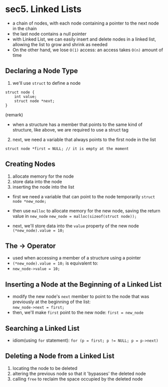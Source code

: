 # sec5. Linked Lists
- a chain of nodes, with each node containing a pointer to the next node in the chain
- the last node contains a null pointer
- with Linked List, we can easily insert and delete nodes in a linked list, allowing the list to grow and shrink as needed
- On the other hand, we lose ``O(1)`` access: an access takes ``O(n)`` amount of time

## Declaring a Node Type
1. we'll use ``struct`` to define a node

```
struct node {
    int value;
    struct node *next;
}
```

(remark)
- when a structure has a member that points to the same kind of structure, like above, we are required to use a struct tag

2. next, we need a variable that always points to the first node in the list

```
struct node *first = NULL; // it is empty at the moment
```

## Creating Nodes
1. allocate memory for the node
2. store data into the node
3. inserting the node into the list

- first we need a variable that can point to the node temporarily
`` struct node *new_node; ``

- then use `malloc` to allocate memory for the new node, saving the return value in `new_node`
`` new_node = malloc(sizeof(struct node)); ``

- next, we'll store data into the `value` property of the new node
`` (*new_node).value = 10; ``

## The -> Operator
- used when accessing a member of a structure using a pointer
- `` (*new_node).value = 10; `` is equivalent to:
- `` new_node->value = 10; ``

## Inserting a Node at the Beginning of a Linked List
- modify the new node's `next` member to point to the node that was previously at the beginning of the list:  
    `` new_node->next = first; ``
- then, we'll make `first` point to the new node: `` first = new_node ``

## Searching a Linked List
- idiom(using ``for`` statement): `` for (p = first; p != NULL; p = p->next) ``

## Deleting a Node from a Linked List
1. locating the node to be deleted
2. altering the previous node so that it 'bypasses' the deleted node
3. calling `free` to reclaim the space occupied by the deleted node
